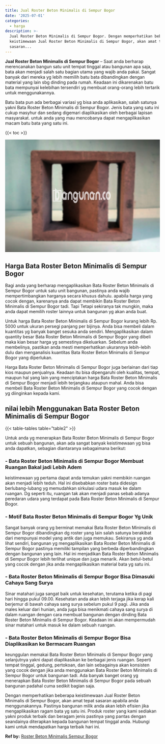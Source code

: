 ```yaml
---
title: Jual Roster Beton Minimalis di Sempur Bogor
date: '2025-07-01'
categories:
  - harga
description: >-
  Jual Roster Beton Minimalis di Sempur Bogor. Dengan memperhatikan beberapa
  keistimewaan Jual Roster Beton Minimalis di Sempur Bogor, akan amat tepat
  sasaran...
---
```


**Jual Roster Beton Minimalis di Sempur Bogor** – Saat anda berharap merencanakan bangun satu unit tempat tinggal atau bangunan apa saja, bata akan menjadi salah satu bagian utama yang wajib anda pakai. Sangat banyak dari mereka yg lebih memilih batu bata dibandingkan dengan material yang lain sbg dinding pada rumah. Keadaan ini dikarenakan batu bata mempunyai kelebihan tersendiri yg membuat orang-orang lebih tertarik untuk menggunakannya.

Batu bata pun ada berbagai variasi yg bisa anda aplikasikan, salah satunya yakni Bata Roster Beton Minimalis di Sempur Bogor. Jenis bata yang satu ini cukup masyhur dan sedang digemari diaplikasikan oleh berbagai lapisan masyarakat. untuk anda yang mau mencobanya dapat mengaplikasikan macam batu bata yang satu ini.

{{< toc >}}

![Jual Roster Beton Minimalis di Sempur Bogor](/images/bata-roster-minimalis-38.png)

## Harga Bata Roster Beton Minimalis di Sempur Bogor

Bagi anda yang berharap mengaplikasikan Bata Roster Beton Minimalis di Sempur Bogor untuk satu unit bangunan, pastinya anda wajib mempertimbangkan harganya secara khusus dahulu. apabila harga yang cocok dengan, karenanya anda dapat membikin Bata Roster Beton Minimalis di Sempur Bogor tadi. Tapi Tetapi sekiranya tak mungkin, maka anda dapat memilih roster lainnya untuk bangunan yg akan anda buat.

Untuk harga Bata Roster Beton Minimalis di Sempur Bogor kurang lebih Rp. 5000 untuk ukuran persegi panjang per bijinya. Anda bisa membeli dalam kuantitas yg banyak banget sesuka anda sendiri. Mengaplikasikan dalam quantity besar Bata Roster Beton Minimalis di Sempur Bogor yang dibeli maka kian besar harga yg semestinya dikeluarkan. Sebelum anda membelinya, pastikan anda mesti memperhatikan ukurannya lebih-lebih dulu dan menganalisis kuantitas Bata Roster Beton Minimalis di Sempur Bogor yang diperlukan.

Harga Bata Roster Beton Minimalis di Sempur Bogor juga berlainan dari tiap kios maupun penjualnya. Keadaan itu bisa dipengaruhi oleh kualitas, tempat, maupun hal yang lain yang menciptakan harga Bata Roster Beton Minimalis di Sempur Bogor menjadi lebih terjangkau ataupun mahal. Anda bisa membeli Bata Roster Beton Minimalis di Sempur Bogor yang cocok dengan yg diinginkan kepada kami.

## nilai lebih Menggunakan Bata Roster Beton Minimalis di Sempur Bogor

{{< table-tables table="table2" >}}

Untuk anda yg menerapkan Bata Roster Beton Minimalis di Sempur Bogor untuk sebuah bangunan, akan ada sangat banyak keistimewaan yg bisa anda dapatkan, sebagian diantaranya sebagaimana berikut:

### \- Bata Roster Beton Minimalis di Sempur Bogor Membuat Ruangan Bakal jadi Lebih Adem

keistimewaan yg pertama dapat anda temukan yakni membikin ruangan akan menjadi lebih teduh. Hal ini disebabkan roster bata didesign berlubang-lubang yg memudahkan sirkulasi udara masuk ke dalam ruangan. Dg seperti itu, ruangan tak akan menjadi panas sebab adanya peredaran udara yang terdapat pada Bata Roster Beton Minimalis di Sempur Bogor.

### \- Motif Bata Roster Beton Minimalis di Sempur Bogor Yg Unik

Sangat banyak orang yg berminat memakai Bata Roster Beton Minimalis di Sempur Bogor dibandingkan dg roster yang lain salah satunya berakibat dari mempunyai model yang antik dan juga memukau. Sekiranya yg anda lihat sendiri, bangunan yg mengaplikasikan Bata Roster Beton Minimalis di Sempur Bogor pastinya memiliki tampilan yang berbeda diperbandingkan dengan bangunan yang lain. Hal ini menjadikan Bata Roster Beton Minimalis di Sempur Bogor lebih terlihat unique dan juga menarik. Akan betul-betul yang cocok dengan jika anda mengaplikasikan material bata yg satu ini.

### \- Bata Roster Beton Minimalis di Sempur Bogor Bisa Dimasuki Cahaya Sang Surya

Sinar matahari juga sangat baik untuk kesehatan, terutama ketika di pagi hari hingga pukul 09.00. Kesehatan anda akan lebih terjaga jika kerap kali berjemur di bawah cahaya sang surya sebelum pukul 9 pagi. Jika anda males keluar dari hunian, anda juga bisa menikmati cahaya sang surya di dalam ruangan dengan cara membuat bangunan dengan dinding Bata Roster Beton Minimalis di Sempur Bogor. Keadaan ini akan mempermudah sinar matahari untuk masuk ke dalam sebuah ruangan.

### \- Bata Roster Beton Minimalis di Sempur Bogor Bisa Diaplikasikan ke Bermacam Ruangan

keunggulan memakai Bata Roster Beton Minimalis di Sempur Bogor yang selanjutnya yakni dapat diaplikasikan ke berbagai jenis ruangan. Seperti tempat tinggal, gedung, pertokoan, dan lain sebagainya akan konsisten yang cocok dengan jika anda menggunakan Bata Roster Beton Minimalis di Sempur Bogor untuk bangunan tadi. Ada banyak banget orang yg menerapkan Bata Roster Beton Minimalis di Sempur Bogor pada sebuah bangunan padahal cuma sedikit bagian saja.

Dengan memperhatikan beberapa keistimewaan Jual Roster Beton Minimalis di Sempur Bogor, akan amat tepat sasaran apabila anda menggunakannya. Pastinya bangunan milik anda akan lebih efisien jika mengaplikasikan ragam bata yg satu ini. Produk roster yang kami sediakan yakni produk terbaik dan beragam jenis pastinya yang pantas dengan seandainya diterapkan kepada bangunan tempat tinggal anda. Hubungi kami untuk mendapatkan harga terbaik hari ini.

**Ref by:** [Roster Beton Minimalis Sempur Bogor](https://id.wikipedia.org/wiki/Roster)
